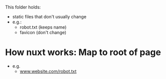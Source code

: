 This folder holds:

- static files that don't usually change
- e.g.:
  - robot.txt (keeps name)
  - favicon (don't change)

# How nuxt works: Map to root of page

- e.g.
  - www.website.com/robot.txt
